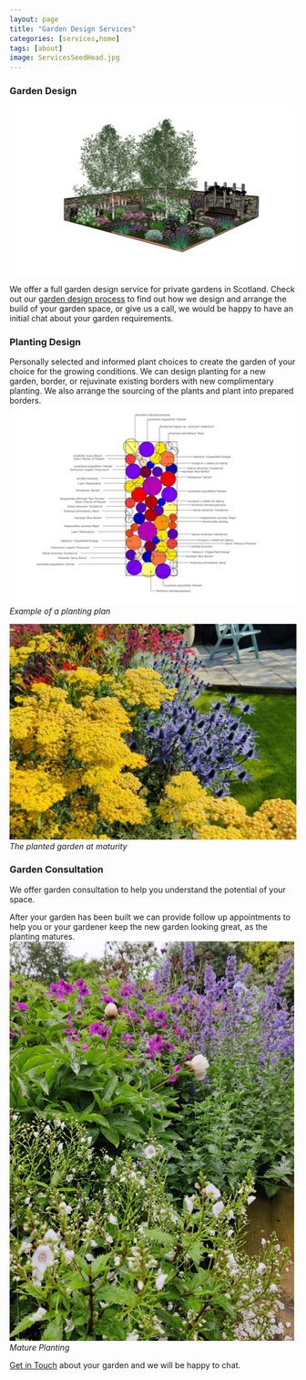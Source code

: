 ```yaml
---
layout: page
title: "Garden Design Services"
categories: [services,home]
tags: [about]
image: ServicesSeedHead.jpg
---
```

### Garden Design 
 
 ![3D garden design model](assets/img/Services3Dshow.jpg)

We offer a full garden design service for private gardens in Scotland. Check out our [garden design process](/process) to find out how we design and arrange the build of your garden space, or give us a call, we would be happy to have an initial chat about your garden requirements.

### Planting Design 

Personally selected and informed plant choices to create the garden of your choice for the growing conditions.
We can design planting for a new garden, border, or  rejuvinate existing borders with new complimentary planting.
We also arrange the sourcing of the plants and plant into prepared borders.
![](assets/img/ServicesPlant2.JPG)*Example of a planting plan*

![Planting design1](assets/img/Plantingdesign1.jpg)*The planted garden at maturity* 

### Garden Consultation 

We offer garden consultation  to help you understand the potential of your space.

After your garden has been built we can provide follow up appointments to help you or your gardener keep the new garden looking great, as the planting matures.
<img src="assets/img/ServicesPlant4.jpg" width="500" height="700" text="Mature Planting" alt=Mature Planting >
*Mature Planting*

[Get in Touch](/contact) about your garden and we will be happy to chat.


